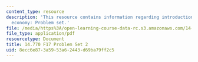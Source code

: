 ```yaml
---
content_type: resource
description: 'This resource contains information regarding introduction to political
  economy: Problem set.'
file: /media/https%3A/open-learning-course-data-rc.s3.amazonaws.com/14-770-introduction-to-political-economy-fall-2017/8ecc6e873a5953a62443d69ba79ff2c5_MIT14_770F17_pset2.pdf
file_type: application/pdf
resourcetype: Document
title: 14.770 F17 Problem Set 2
uid: 8ecc6e87-3a59-53a6-2443-d69ba79ff2c5
---
```

